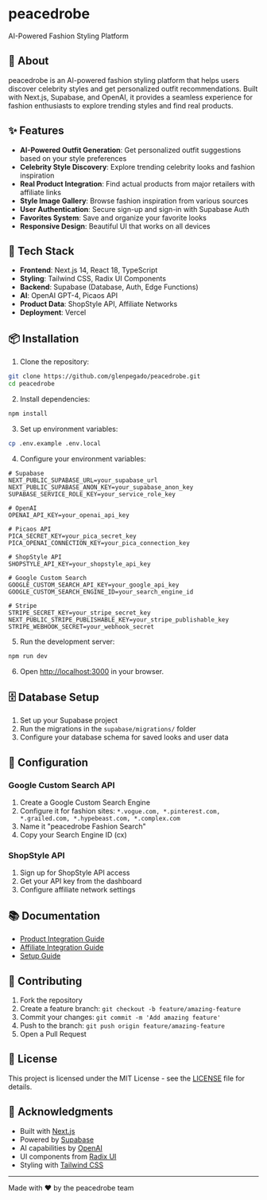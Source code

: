 # peacedrobe

AI-Powered Fashion Styling Platform

## 🎯 About

peacedrobe is an AI-powered fashion styling platform that helps users discover celebrity styles and get personalized outfit recommendations. Built with Next.js, Supabase, and OpenAI, it provides a seamless experience for fashion enthusiasts to explore trending styles and find real products.

## ✨ Features

- **AI-Powered Outfit Generation**: Get personalized outfit suggestions based on your style preferences
- **Celebrity Style Discovery**: Explore trending celebrity looks and fashion inspiration
- **Real Product Integration**: Find actual products from major retailers with affiliate links
- **Style Image Gallery**: Browse fashion inspiration from various sources
- **User Authentication**: Secure sign-up and sign-in with Supabase Auth
- **Favorites System**: Save and organize your favorite looks
- **Responsive Design**: Beautiful UI that works on all devices

## 🚀 Tech Stack

- **Frontend**: Next.js 14, React 18, TypeScript
- **Styling**: Tailwind CSS, Radix UI Components
- **Backend**: Supabase (Database, Auth, Edge Functions)
- **AI**: OpenAI GPT-4, Picaos API
- **Product Data**: ShopStyle API, Affiliate Networks
- **Deployment**: Vercel

## 📦 Installation

1. Clone the repository:
```bash
git clone https://github.com/glenpegado/peacedrobe.git
cd peacedrobe
```

2. Install dependencies:
```bash
npm install
```

3. Set up environment variables:
```bash
cp .env.example .env.local
```

4. Configure your environment variables:
```env
# Supabase
NEXT_PUBLIC_SUPABASE_URL=your_supabase_url
NEXT_PUBLIC_SUPABASE_ANON_KEY=your_supabase_anon_key
SUPABASE_SERVICE_ROLE_KEY=your_service_role_key

# OpenAI
OPENAI_API_KEY=your_openai_api_key

# Picaos API
PICA_SECRET_KEY=your_pica_secret_key
PICA_OPENAI_CONNECTION_KEY=your_pica_connection_key

# ShopStyle API
SHOPSTYLE_API_KEY=your_shopstyle_api_key

# Google Custom Search
GOOGLE_CUSTOM_SEARCH_API_KEY=your_google_api_key
GOOGLE_CUSTOM_SEARCH_ENGINE_ID=your_search_engine_id

# Stripe
STRIPE_SECRET_KEY=your_stripe_secret_key
NEXT_PUBLIC_STRIPE_PUBLISHABLE_KEY=your_stripe_publishable_key
STRIPE_WEBHOOK_SECRET=your_webhook_secret
```

5. Run the development server:
```bash
npm run dev
```

6. Open [http://localhost:3000](http://localhost:3000) in your browser.

## 🗄️ Database Setup

1. Set up your Supabase project
2. Run the migrations in the `supabase/migrations/` folder
3. Configure your database schema for saved looks and user data

## 🔧 Configuration

### Google Custom Search API
1. Create a Google Custom Search Engine
2. Configure it for fashion sites: `*.vogue.com, *.pinterest.com, *.grailed.com, *.hypebeast.com, *.complex.com`
3. Name it "peacedrobe Fashion Search"
4. Copy your Search Engine ID (cx)

### ShopStyle API
1. Sign up for ShopStyle API access
2. Get your API key from the dashboard
3. Configure affiliate network settings

## 📚 Documentation

- [Product Integration Guide](./PRODUCT_INTEGRATION_GUIDE.md)
- [Affiliate Integration Guide](./AFFILIATE_INTEGRATION_GUIDE.md)
- [Setup Guide](./SETUP_GUIDE.md)

## 🤝 Contributing

1. Fork the repository
2. Create a feature branch: `git checkout -b feature/amazing-feature`
3. Commit your changes: `git commit -m 'Add amazing feature'`
4. Push to the branch: `git push origin feature/amazing-feature`
5. Open a Pull Request

## 📄 License

This project is licensed under the MIT License - see the [LICENSE](LICENSE) file for details.

## 🙏 Acknowledgments

- Built with [Next.js](https://nextjs.org/)
- Powered by [Supabase](https://supabase.com/)
- AI capabilities by [OpenAI](https://openai.com/)
- UI components from [Radix UI](https://www.radix-ui.com/)
- Styling with [Tailwind CSS](https://tailwindcss.com/)

---

Made with ❤️ by the peacedrobe team
